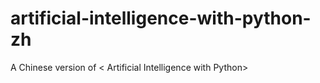 # artificial-intelligence-with-python-zh
A Chinese version of &lt; Artificial Intelligence with Python>

